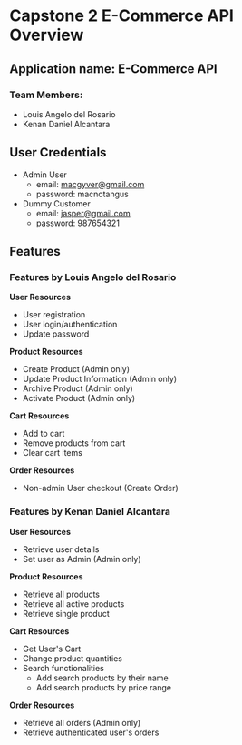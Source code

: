 # Capstone 2 E-Commerce API Overview

## Application name: E-Commerce API

### Team Members:
* Louis Angelo del Rosario
* Kenan Daniel Alcantara

## User Credentials
* Admin User
  * email: macgyver@gmail.com
  * password: macnotangus
* Dummy Customer
  * email: jasper@gmail.com
  * password: 987654321

## Features
### Features by Louis Angelo del Rosario
**User Resources**
* User registration
* User login/authentication
* Update password

**Product Resources**
* Create Product (Admin only)
* Update Product Information (Admin only)
* Archive Product (Admin only)
* Activate Product (Admin only)

**Cart Resources**
* Add to cart
* Remove products from cart
* Clear cart items

**Order Resources**
* Non-admin User checkout (Create Order)

### Features by Kenan Daniel Alcantara
**User Resources**
* Retrieve user details
* Set user as Admin (Admin only)

**Product Resources**
* Retrieve all products
* Retrieve all active products
* Retrieve single product

**Cart Resources**
* Get User's Cart
* Change product quantities
* Search functionalities
  * Add search products by their name
  * Add search products by price range

**Order Resources**
* Retrieve all orders (Admin only)
* Retrieve authenticated user's orders